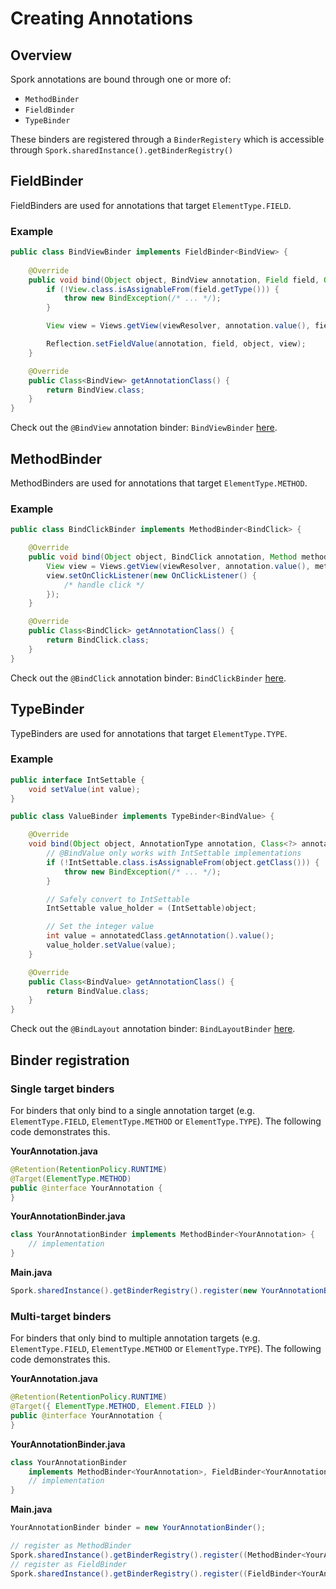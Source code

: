 # Creating Annotations

## Overview

Spork annotations are bound through one or more of:

- `MethodBinder`
- `FieldBinder`
- `TypeBinder`

These binders are registered through a `BinderRegistery` which is accessible through `Spork.sharedInstance().getBinderRegistry()`

## FieldBinder

FieldBinders are used for annotations that target `ElementType.FIELD`.

### Example
```java
public class BindViewBinder implements FieldBinder<BindView> {
	
	@Override
	public void bind(Object object, BindView annotation, Field field, Object[] modules) {
		if (!View.class.isAssignableFrom(field.getType())) {
			throw new BindException(/* ... */);
		}

		View view = Views.getView(viewResolver, annotation.value(), field.getName(), object);

		Reflection.setFieldValue(annotation, field, object, view);
	}

	@Override
	public Class<BindView> getAnnotationClass() {
		return BindView.class;
	}
}
```

Check out the `@BindView` annotation binder: `BindViewBinder` [here](https://github.com/SporkLibrary/Spork/blob/master/spork-android/src/main/java/io/github/sporklibrary/android/internal/binders/BindViewBinder.java).

## MethodBinder

MethodBinders are used for annotations that target `ElementType.METHOD`.

### Example

```java
public class BindClickBinder implements MethodBinder<BindClick> {

	@Override
	public void bind(Object object, BindClick annotation, Method method, @Nullable Object[] modules) {
		View view = Views.getView(viewResolver, annotation.value(), method.getName(), object);
		view.setOnClickListener(new OnClickListener() {
			/* handle click */
		});
	}

	@Override
	public Class<BindClick> getAnnotationClass() {
		return BindClick.class;
	}
}
```

Check out the `@BindClick` annotation binder: `BindClickBinder` [here](https://github.com/SporkLibrary/Spork/blob/master/spork-android/src/main/java/io/github/sporklibrary/android/internal/binders/BindClickBinder.java).

## TypeBinder

TypeBinders are used for annotations that target `ElementType.TYPE`.

### Example

```java
public interface IntSettable {
	void setValue(int value);
}

public class ValueBinder implements TypeBinder<BindValue> {

	@Override
	void bind(Object object, AnnotationType annotation, Class<?> annotatedType, Object[] modules) {
		// @BindValue only works with IntSettable implementations
		if (!IntSettable.class.isAssignableFrom(object.getClass())) {
			throw new BindException(/* ... */);
		}

		// Safely convert to IntSettable
		IntSettable value_holder = (IntSettable)object;

		// Set the integer value
		int value = annotatedClass.getAnnotation().value();
		value_holder.setValue(value);
	}

	@Override
	public Class<BindValue> getAnnotationClass() {
		return BindValue.class;
	}
}

```

Check out the `@BindLayout` annotation binder: `BindLayoutBinder` [here](https://github.com/SporkLibrary/Spork/blob/master/spork-android/src/main/java/io/github/sporklibrary/android/internal/binders/BindLayoutBinder.java).

## Binder registration

### Single target binders

For binders that only bind to a single annotation target (e.g. `ElementType.FIELD`, `ElementType.METHOD` or `ElementType.TYPE`). The following code demonstrates this.

**YourAnnotation.java**
```java
@Retention(RetentionPolicy.RUNTIME)
@Target(ElementType.METHOD)
public @interface YourAnnotation {
}
```

**YourAnnotationBinder.java**
```java
class YourAnnotationBinder implements MethodBinder<YourAnnotation> {
	// implementation
}
```

**Main.java**
```java
Spork.sharedInstance().getBinderRegistry().register(new YourAnnotationBinder());
```

### Multi-target binders

For binders that only bind to multiple annotation targets (e.g. `ElementType.FIELD`, `ElementType.METHOD` or `ElementType.TYPE`). The following code demonstrates this.

**YourAnnotation.java**
```java
@Retention(RetentionPolicy.RUNTIME)
@Target({ ElementType.METHOD, Element.FIELD })
public @interface YourAnnotation {
}
```

**YourAnnotationBinder.java**
```java
class YourAnnotationBinder
	implements MethodBinder<YourAnnotation>, FieldBinder<YourAnnotation> {
	// implementation
}
```

**Main.java**
```java
YourAnnotationBinder binder = new YourAnnotationBinder();

// register as MethodBinder
Spork.sharedInstance().getBinderRegistry().register((MethodBinder<YourAnnotation>)binder);
// register as FieldBinder
Spork.sharedInstance().getBinderRegistry().register((FieldBinder<YourAnnotation>)binder);
```
